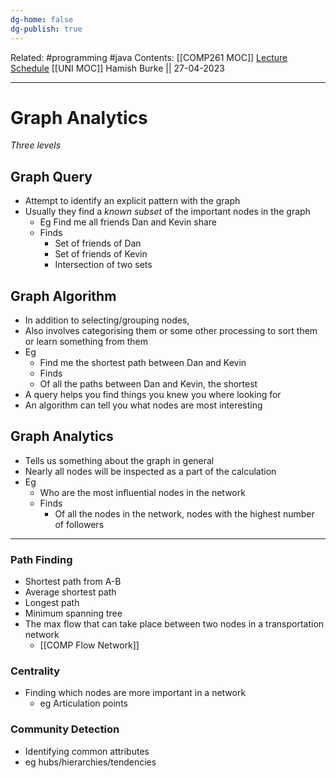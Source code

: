 ```yaml
---
dg-home: false
dg-publish: true
---
```

Related: #programming #java 
Contents: [[COMP261 MOC]]
[Lecture Schedule](https://ecs.wgtn.ac.nz/Courses/COMP261_2023T1/LectureSchedule)
[[UNI MOC]]
Hamish Burke || 27-04-2023
***

# Graph Analytics

*Three levels*

## Graph Query

- Attempt to identify an explicit pattern with the graph 
- Usually they find a *known subset* of the important nodes in the graph
	- Eg Find me all friends Dan and Kevin share
	- Finds
		- Set of friends of Dan
		- Set of friends of Kevin
		- Intersection of two sets

## Graph Algorithm

- In addition to selecting/grouping nodes,
- Also involves categorising them or some other processing to sort them or learn something from them
- Eg
	- Find me the shortest path between Dan and Kevin
	- Finds
	- Of all the paths between Dan and Kevin, the shortest
- A query helps you find things you knew you where looking for
- An algorithm can tell you what nodes are most interesting

## Graph Analytics

- Tells us something about the graph in general
- Nearly all nodes will be inspected as a part of the calculation
- Eg
	- Who are the most influential nodes in the network
	- Finds
		- Of all the nodes in the network, nodes with the highest number of followers


***

### Path Finding

-  Shortest path from A-B
- Average shortest path
- Longest path
- Minimum spanning tree
- The max flow that can take place between two nodes in a transportation network
	-  [[COMP Flow Network]]

### Centrality

- Finding which nodes are more important in a network
	- eg Articulation points

### Community Detection

- Identifying common attributes
- eg hubs/hierarchies/tendencies


